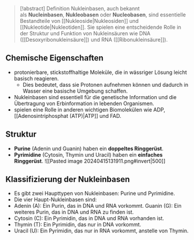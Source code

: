 > [!abstract] Definition
>  Nukleinbasen, auch bekannt als **Nucleinbasen**, **Nukleobasen** oder **Nucleobasen**, sind essentielle Bestandteile von [[Nukleoside|Nukleosiden]] und [[Nukleotide|Nukleotiden]]. Sie spielen eine entscheidende Rolle in der Struktur und Funktion von Nukleinsäuren wie DNA ([[Desoxyribonukleinsäure]]) und RNA ([[Ribonukleinsäure]]).
## Chemische Eigenschaften
- protonierbare, stickstoffhaltige Moleküle, die in wässriger Lösung leicht basisch reagieren.
	- Dies bedeutet, dass sie Protonen aufnehmen können und dadurch in Wasser eine basische Umgebung schaffen.
- Nukleinbasen sind essentiell für die genetische Information und die Übertragung von Erbinformation in lebenden Organismen.
- spielen eine Rolle in anderen wichtigen Biomolekülen wie ADP, [[Adenosintriphosphat (ATP)|ATP]] und FAD.
## Struktur
- **Purine** (Adenin und Guanin) haben ein **doppeltes Ringgerüst**.
- **Pyrimidine** (Cytosin, Thymin und Uracil) haben ein **einfaches Ringgerüst**.
![[Pasted image 20240415131911.png#invert|500]]
## Klassifizierung der Nukleinbasen
- Es gibt zwei Haupttypen von Nukleinbasen: Purine und Pyrimidine.
- Die vier Haupt-Nukleinbasen sind:
- Adenin (A): Ein Purin, das in DNA und RNA vorkommt. Guanin (G): Ein weiteres Purin, das in DNA und RNA zu finden ist. 
- Cytosin (C): Ein Pyrimidin, das in DNA und RNA vorhanden ist.
- Thymin (T): Ein Pyrimidin, das nur in DNA vorkommt.
- Uracil (U): Ein Pyrimidin, das nur in RNA vorkommt, anstelle von Thymin.